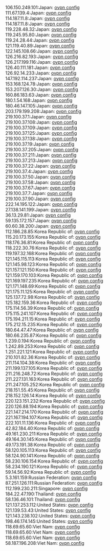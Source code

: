 106.150.249.101:Japan: [ovpn config](vpn/106_150_249_101.ovpn)  
111.67.139.4:Japan: [ovpn config](vpn/111_67_139_4.ovpn)  
114.187.11.8:Japan: [ovpn config](vpn/114_187_11_8.ovpn)  
114.187.11.8:Japan: [ovpn config](vpn/114_187_11_8.ovpn)  
119.228.48.32:Japan: [ovpn config](vpn/119_228_48_32.ovpn)  
119.245.95.80:Japan: [ovpn config](vpn/119_245_95_80.ovpn)  
119.24.28.44:Japan: [ovpn config](vpn/119_24_28_44.ovpn)  
121.119.40.89:Japan: [ovpn config](vpn/121_119_40_89.ovpn)  
122.145.108.66:Japan: [ovpn config](vpn/122_145_108_66.ovpn)  
126.216.82.193:Japan: [ovpn config](vpn/126_216_82_193.ovpn)  
126.217.199.116:Japan: [ovpn config](vpn/126_217_199_116.ovpn)  
126.40.111.181:Japan: [ovpn config](vpn/126_40_111_181.ovpn)  
126.92.14.233:Japan: [ovpn config](vpn/126_92_14_233.ovpn)  
147.192.114.237:Japan: [ovpn config](vpn/147_192_114_237.ovpn)  
153.168.124.78:Japan: [ovpn config](vpn/153_168_124_78.ovpn)  
153.207.126.30:Japan: [ovpn config](vpn/153_207_126_30.ovpn)  
160.86.183.63:Japan: [ovpn config](vpn/160_86_183_63.ovpn)  
180.1.54.168:Japan: [ovpn config](vpn/180_1_54_168.ovpn)  
180.46.147.105:Japan: [ovpn config](vpn/180_46_147_105.ovpn)  
203.179.199.208:Japan: [ovpn config](vpn/203_179_199_208.ovpn)  
219.100.37.1:Japan: [ovpn config](vpn/219_100_37_1.ovpn)  
219.100.37.108:Japan: [ovpn config](vpn/219_100_37_108.ovpn)  
219.100.37.109:Japan: [ovpn config](vpn/219_100_37_109.ovpn)  
219.100.37.125:Japan: [ovpn config](vpn/219_100_37_125.ovpn)  
219.100.37.138:Japan: [ovpn config](vpn/219_100_37_138.ovpn)  
219.100.37.19:Japan: [ovpn config](vpn/219_100_37_19.ovpn)  
219.100.37.205:Japan: [ovpn config](vpn/219_100_37_205.ovpn)  
219.100.37.211:Japan: [ovpn config](vpn/219_100_37_211.ovpn)  
219.100.37.213:Japan: [ovpn config](vpn/219_100_37_213.ovpn)  
219.100.37.22:Japan: [ovpn config](vpn/219_100_37_22.ovpn)  
219.100.37.4:Japan: [ovpn config](vpn/219_100_37_4.ovpn)  
219.100.37.50:Japan: [ovpn config](vpn/219_100_37_50.ovpn)  
219.100.37.58:Japan: [ovpn config](vpn/219_100_37_58.ovpn)  
219.100.37.67:Japan: [ovpn config](vpn/219_100_37_67.ovpn)  
219.100.37.7:Japan: [ovpn config](vpn/219_100_37_7.ovpn)  
219.100.37.90:Japan: [ovpn config](vpn/219_100_37_90.ovpn)  
222.14.195.122:Japan: [ovpn config](vpn/222_14_195_122.ovpn)  
27.138.141.199:Japan: [ovpn config](vpn/27_138_141_199.ovpn)  
36.13.29.81:Japan: [ovpn config](vpn/36_13_29_81.ovpn)  
59.135.172.157:Japan: [ovpn config](vpn/59_135_172_157.ovpn)  
60.60.38.200:Japan: [ovpn config](vpn/60_60_38_200.ovpn)  
112.186.28.85:Korea Republic of: [ovpn config](vpn/112_186_28_85.ovpn)  
115.20.173.155:Korea Republic of: [ovpn config](vpn/115_20_173_155.ovpn)  
118.176.36.81:Korea Republic of: [ovpn config](vpn/118_176_36_81.ovpn)  
118.222.30.76:Korea Republic of: [ovpn config](vpn/118_222_30_76.ovpn)  
119.197.32.168:Korea Republic of: [ovpn config](vpn/119_197_32_168.ovpn)  
121.145.115.113:Korea Republic of: [ovpn config](vpn/121_145_115_113.ovpn)  
121.145.98.123:Korea Republic of: [ovpn config](vpn/121_145_98_123.ovpn)  
121.157.121.150:Korea Republic of: [ovpn config](vpn/121_157_121_150.ovpn)  
121.159.170.103:Korea Republic of: [ovpn config](vpn/121_159_170_103.ovpn)  
121.169.197.235:Korea Republic of: [ovpn config](vpn/121_169_197_235.ovpn)  
121.171.148.69:Korea Republic of: [ovpn config](vpn/121_171_148_69.ovpn)  
121.175.11.125:Korea Republic of: [ovpn config](vpn/121_175_11_125.ovpn)  
125.137.72.98:Korea Republic of: [ovpn config](vpn/125_137_72_98.ovpn)  
125.182.159.36:Korea Republic of: [ovpn config](vpn/125_182_159_36.ovpn)  
175.114.56.39:Korea Republic of: [ovpn config](vpn/175_114_56_39.ovpn)  
175.115.241.107:Korea Republic of: [ovpn config](vpn/175_115_241_107.ovpn)  
175.194.211.15:Korea Republic of: [ovpn config](vpn/175_194_211_15.ovpn)  
175.212.15.235:Korea Republic of: [ovpn config](vpn/175_212_15_235.ovpn)  
180.64.47.47:Korea Republic of: [ovpn config](vpn/180_64_47_47.ovpn)  
180.66.235.87:Korea Republic of: [ovpn config](vpn/180_66_235_87.ovpn)  
1.239.0.194:Korea Republic of: [ovpn config](vpn/1_239_0_194.ovpn)  
1.242.89.253:Korea Republic of: [ovpn config](vpn/1_242_89_253.ovpn)  
1.251.221.121:Korea Republic of: [ovpn config](vpn/1_251_221_121.ovpn)  
210.101.82.36:Korea Republic of: [ovpn config](vpn/210_101_82_36.ovpn)  
211.114.104.38:Korea Republic of: [ovpn config](vpn/211_114_104_38.ovpn)  
211.199.137.105:Korea Republic of: [ovpn config](vpn/211_199_137_105.ovpn)  
211.216.248.72:Korea Republic of: [ovpn config](vpn/211_216_248_72.ovpn)  
211.227.131.163:Korea Republic of: [ovpn config](vpn/211_227_131_163.ovpn)  
211.247.105.252:Korea Republic of: [ovpn config](vpn/211_247_105_252.ovpn)  
218.151.55.45:Korea Republic of: [ovpn config](vpn/218_151_55_45.ovpn)  
218.152.126.14:Korea Republic of: [ovpn config](vpn/218_152_126_14.ovpn)  
220.123.151.232:Korea Republic of: [ovpn config](vpn/220_123_151_232.ovpn)  
220.126.88.194:Korea Republic of: [ovpn config](vpn/220_126_88_194.ovpn)  
221.147.214.170:Korea Republic of: [ovpn config](vpn/221_147_214_170.ovpn)  
221.167.194.107:Korea Republic of: [ovpn config](vpn/221_167_194_107.ovpn)  
222.101.11.136:Korea Republic of: [ovpn config](vpn/222_101_11_136.ovpn)  
42.82.184.40:Korea Republic of: [ovpn config](vpn/42_82_184_40.ovpn)  
49.161.230.211:Korea Republic of: [ovpn config](vpn/49_161_230_211.ovpn)  
49.164.30.145:Korea Republic of: [ovpn config](vpn/49_164_30_145.ovpn)  
49.173.191.38:Korea Republic of: [ovpn config](vpn/49_173_191_38.ovpn)  
58.120.105.113:Korea Republic of: [ovpn config](vpn/58_120_105_113.ovpn)  
58.124.90.141:Korea Republic of: [ovpn config](vpn/58_124_90_141.ovpn)  
58.230.106.154:Korea Republic of: [ovpn config](vpn/58_230_106_154.ovpn)  
58.234.190.121:Korea Republic of: [ovpn config](vpn/58_234_190_121.ovpn)  
59.14.56.92:Korea Republic of: [ovpn config](vpn/59_14_56_92.ovpn)  
5.3.161.159:Russian Federation: [ovpn config](vpn/5_3_161_159.ovpn)  
87.251.126.111:Russian Federation: [ovpn config](vpn/87_251_126_111.ovpn)  
112.199.230.211:Singapore: [ovpn config](vpn/112_199_230_211.ovpn)  
184.22.47.190:Thailand: [ovpn config](vpn/184_22_47_190.ovpn)  
58.136.46.101:Thailand: [ovpn config](vpn/58_136_46_101.ovpn)  
121.137.253.112:United States: [ovpn config](vpn/121_137_253_112.ovpn)  
121.139.53.43:United States: [ovpn config](vpn/121_139_53_43.ovpn)  
121.143.238.102:United States: [ovpn config](vpn/121_143_238_102.ovpn)  
198.46.174.145:United States: [ovpn config](vpn/198_46_174_145.ovpn)  
118.69.65.60:Viet Nam: [ovpn config](vpn/118_69_65_60.ovpn)  
118.69.65.60:Viet Nam: [ovpn config](vpn/118_69_65_60.ovpn)  
118.69.65.60:Viet Nam: [ovpn config](vpn/118_69_65_60.ovpn)  
58.187.196.208:Viet Nam: [ovpn config](vpn/58_187_196_208.ovpn)  
